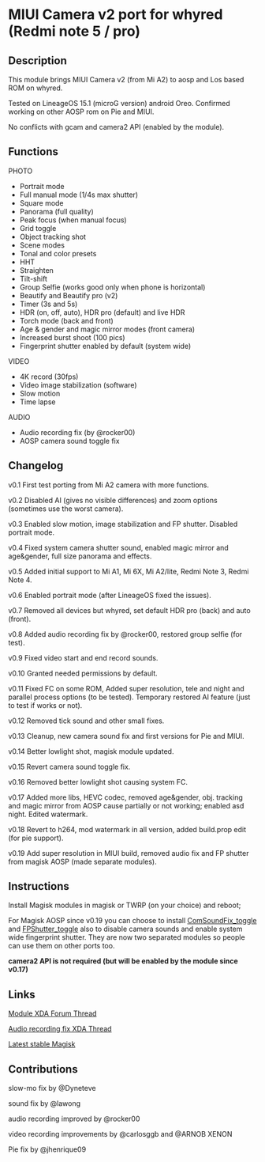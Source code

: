 # **MIUI Camera v2 port for whyred (Redmi note 5 / pro)**

## Description
This module brings MIUI Camera v2 (from Mi A2) to aosp and Los based ROM on whyred.

Tested on LineageOS 15.1 (microG version) android Oreo.
Confirmed working on other AOSP rom on Pie and MIUI.

No conflicts with gcam and camera2 API (enabled by the module).

## Functions
PHOTO

- Portrait mode
- Full manual mode (1/4s max shutter)
- Square mode
- Panorama (full quality)
- Peak focus (when manual focus)
- Grid toggle
- Object tracking shot
- Scene modes
- Tonal and color presets
- HHT
- Straighten
- Tilt-shift
- Group Selfie (works good only when phone is horizontal)
- Beautify and Beautify pro (v2)
- Timer (3s and 5s)
- HDR (on, off, auto), HDR pro (default) and live HDR
- Torch mode (back and front)
- Age & gender and magic mirror modes (front camera)
- Increased burst shoot (100 pics)
- Fingerprint shutter enabled by default (system wide)

VIDEO

- 4K record (30fps)
- Video image stabilization (software)
- Slow motion
- Time lapse

AUDIO

- Audio recording fix (by @rocker00)
- AOSP camera sound toggle fix



## Changelog

v0.1      First test porting from Mi A2 camera with more functions.

v0.2      Disabled AI (gives no visible differences) and zoom options (sometimes use the worst camera).

v0.3      Enabled slow motion, image stabilization and FP shutter. Disabled portrait mode.

v0.4      Fixed system camera shutter sound, enabled magic mirror and age&gender, full size panorama and effects.

v0.5      Added initial support to Mi A1, Mi 6X, Mi A2/lite, Redmi Note 3, Redmi Note 4. 

v0.6      Enabled portrait mode (after LineageOS fixed the issues).

v0.7      Removed all devices but whyred, set default HDR pro (back) and auto (front).

v0.8      Added audio recording fix by @rocker00, restored group selfie (for test).

v0.9      Fixed video start and end record sounds.

v0.10     Granted needed permissions by default.

v0.11     Fixed FC on some ROM, Added super resolution, tele and night and parallel process options (to be tested). Temporary restored AI feature (just to test if works or not).

v0.12     Removed tick sound and other small fixes.

v0.13     Cleanup, new camera sound fix and first versions for Pie and MIUI.

v0.14     Better lowlight shot, magisk module updated.

v0.15     Revert camera sound toggle fix.

v0.16     Removed better lowlight shot causing system FC.

v0.17     Added more libs, HEVC codec, removed age&gender, obj. tracking and magic mirror from AOSP cause partially or not working; enabled asd night. Edited watermark.

v0.18     Revert to h264, mod watermark in all version, added build.prop edit (for pie support).

v0.19     Add super resolution in MIUI build, removed audio fix and FP shutter from magisk AOSP (made separate modules).

## Instructions

Install Magisk modules in magisk or TWRP (on your choice) and reboot;

For Magisk AOSP since v0.19 you can choose to install [ComSoundFix_toggle](https://github.com/Magisk-Modules-Repo/MIUIcamera-v2-for-whyred-Redmi-Note-5-pro-/raw/master/make/add-ons/CamSoundFix_toggle-TWRP_0.2.zip "CamSoundFix_toggle") and [FPShutter_toggle](https://github.com/Magisk-Modules-Repo/MIUIcamera-v2-for-whyred-Redmi-Note-5-pro-/raw/master/make/add-ons/CamSoundFix_toggle-TWRP_0.2.zip "FPShutter_toggle") also to disable camera sounds and enable system wide fingerprint shutter. They are now two separated modules so people can use them on other ports too.

**camera2 API is not required (but will be enabled by the module since v0.17)**

## Links
[Module XDA Forum Thread](https://forum.xda-developers.com/redmi-note-5-pro/themes/magisk-miui-camera-v2-port-mods-t3830475 "Module official XDA thread")

[Audio recording fix XDA Thread](https://forum.xda-developers.com/redmi-note-5-pro/themes/magisk-fix-bad-camcorder-audio-quality-t3828711 "original audio record fix module thread")

[Latest stable Magisk](http://www.tiny.cc/latestmagisk)

## Contributions
slow-mo fix by @Dyneteve

sound fix by @lawong

audio recording improved by @rocker00

video recording improvements by @carlosggb and @ARNOB XENON

Pie fix by @jhenrique09
